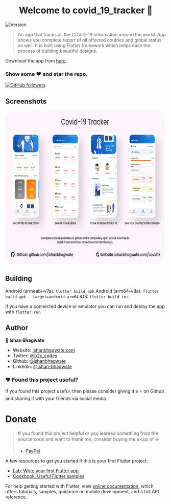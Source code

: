 <h1 align="center">Welcome to covid_19_tracker 👋</h1>
<p>
  <img alt="Version" src="https://img.shields.io/badge/version-1.0.0-blue.svg?cacheSeconds=2592000" />
  <a href="https://twitter.com/b2x\_codes" target="_blank">
  </a>
</p>

> An app that tracks all the COVID-19 information around the world. App shows you complete report of all affected coutries and global status as well. It is built using Flutter framework which helps ease the process of building beautiful designs.

Download the app from [here](https://ishanbhagwate.com/covid19).

### Show some :heart: and star the repo.

[![GitHub followers](https://img.shields.io/github/followers/ishanbhagwate.svg?style=social&label=Follow)](https://github.com/ishanbhagwate/covid19_tracker)

## Screenshots

<img height="480px" src="screenshots/Covid19_Tracker_code.png">

## Building

Android (armeabi-v7a): `flutter build apk` 
Android (arm64-v8a): `flutter build apk --target=android-arm64` 
iOS: `flutter build ios` 

If you have a connected device or emulator you can run and deploy the app with `flutter run` 

## Author

👤 **Ishan Bhagwate**

* Website: [ishanbhagwate.com](https://ishanbhagwate.com)
* Twitter: [@b2x\_codes](https://twitter.com/b2x\_codes)
* Github: [@ishanbhagwate](https://github.com/ishanbhagwate)
* LinkedIn: [@ishan-bhagwate](https://linkedin.com/in/ishan-bhagwate)

### :heart: Found this project useful?

If you found this project useful, then please consider giving it a :star: on Github and sharing it with your friends via social media.

# Donate

> If you found this project helpful or you learned something from the source code and want to thank me, consider buying me a cup of :coffee:
>
> - [PayPal](https://www.paypal.me/ishanbhagwate/)

A few resources to get you started if this is your first Flutter project:

* [Lab: Write your first Flutter app](https://flutter.dev/docs/get-started/codelab)
* [Cookbook: Useful Flutter samples](https://flutter.dev/docs/cookbook)

For help getting started with Flutter, view
[online documentation](https://flutter.dev/docs), which offers tutorials, 
samples, guidance on mobile development, and a full API reference.

